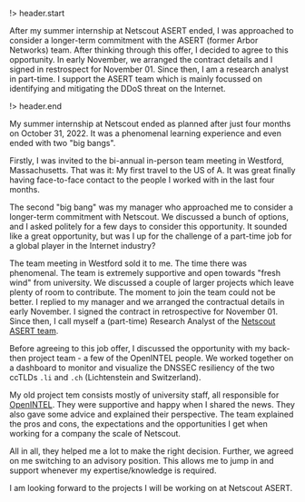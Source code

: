 <!-- title: maxresing.de -->
<!-- subtitle: -->
<!-- header.title: Netscout, Arbor and I -->
<!-- header.subtitle: My new position at Netscout ASERT/Arbor -->

!> header.start

After my summer internship at Netscout ASERT ended, I was approached to consider a longer-term commitment with the ASERT (former Arbor Networks) team. After thinking through this offer, I decided to agree to this opportunity. In early November, we arranged the contract details and I signed in restrospect for November 01. Since then, I am a research analyst in part-time. I support the ASERT team which is mainly focussed on identifying and mitigating the DDoS threat on the Internet.

!> header.end

My summer internship at Netscout ended as planned after just four months on October 31, 2022. It was a phenomenal learning experience and even ended with two "big bangs".

Firstly, I was invited to the bi-annual in-person team meeting in Westford, Massachusetts. That was it: My first travel to the US of A. It was great finally having face-to-face contact to the people I worked with in the last four months.

The second "big bang" was my manager who approached me to consider a longer-term commitment with Netscout. We discussed a bunch of options, and I asked politely for a few days to consider this opportunity. It sounded like a great opportunity, but was I up for the challenge of a part-time job for a global player in the Internet industry?

The team meeting in Westford sold it to me. The time there was phenomenal. The team is extremely supportive and open towards "fresh wind" from university. We discussed a couple of larger projects which leave plenty of room to contribute. The moment to join the team could not be better. I replied to my manager and we arranged the contractual details in early November. I signed the contract in retrospective for November 01. Since then, I call myself a (part-time) Research Analyst of the [Netscout ASERT team](https://www.netscout.com/asert).

Before agreeing to this job offer, I discussed the opportunity with my back-then project team - a few of the OpenINTEL people. We worked together on a dashboard to monitor and visualize the DNSSEC resiliency of the two ccTLDs `.li` and `.ch` (Lichtenstein and Switzerland).

My old project tem consists mostly of university staff, all responsible for [OpenINTEL](https://openintel.nl/). They were supportive and happy when I shared the news. They also gave some advice and explained their perspective. The team explained the pros and cons, the expectations and the opportunities I get when working for a company the scale of Netscout.

All in all, they helped me a lot to make the right decision. Further, we agreed on me switching to an advisory position. This allows me to jump in and support whenever my expertise/knowledge is required.

I am looking forward to the projects I will be working on at Netscout ASERT.

